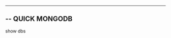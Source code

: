 --------------------------------------
-- QUICK MONGODB
--------------------------------------
show dbs